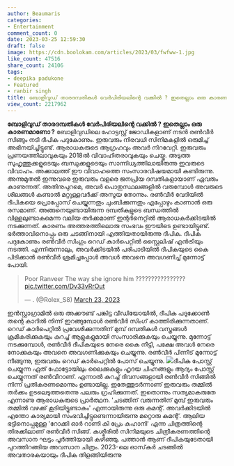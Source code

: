```yaml
---
author: Beaumaris
categories:
- Entertainment
comment_count: 0
date: 2023-03-25 12:59:30
draft: false
image: https://cdn.boolokam.com/articles/2023/03/fwfww-1.jpg
like_count: 47516
share_count: 24106
tags:
- deepika padukone
- Featured
- ranbir singh
title: ബോളിവുഡ് താരദമ്പതികൾ വേർപിരിയലിന്റെ വക്കിൽ ? ഇതെല്ലാം ഒരു കാരണമാണോ ? 
view_count: 2217962
---
```


**ബോളിവുഡ് താരദമ്പതികൾ വേർപിരിയലിന്റെ വക്കിൽ ? ഇതെല്ലാം ഒരു കാരണമാണോ ?** ബോളിവുഡിലെ ഹോട്ടസ്റ്റ് ജോഡികളാണ് നടൻ രൺവീർ സിങ്ങും നടി ദീപിക പദുകോണും. ഇരുവരും നിരവധി സിനിമകളിൽ ഒരുമിച്ച് അഭിനയിച്ചിട്ടുണ്ട്. ആരാധകരുടെ ആഗ്രഹവും അവർ നിറവേറ്റി. ഇരുവരും പ്രണയത്തിലാവുകയും 2018ൽ വിവാഹിതരാവുകയും ചെയ്തു. അടുത്ത സുഹൃത്തുക്കളുടെയും ബന്ധുക്കളുടെയും സാന്നിധ്യത്തിലായിരുന്നു ഇവരുടെ വിവാഹം. അക്കാലത്ത് ഈ വിവാഹത്തെ സംസാരവിഷയമായി കണ്ടിരുന്നു. അന്നുമുതൽ ഇന്നുവരെ ഇരുവരും വളരെ ജനപ്രിയ ദമ്പതികളായാണ് ഏവരും കാണുന്നത്. അതിനുപുറമെ, അവർ പൊതുസ്ഥലങ്ങളിൽ വരുമ്പോൾ അവരുടെ ശീലങ്ങൾ കണ്ടാൽ മറ്റുള്ളവർക്ക് അസൂയ തോന്നും. രൺവീർ വേദിയിൽ ദീപികയെ പ്രൊപ്പോസ് ചെയ്യുന്നതും ചുംബിക്കുന്നതും എപ്പോഴും കാണാൻ ഒരു രസമാണ്. അങ്ങനെയുണ്ടായിരുന്ന ദമ്പതികളുടെ ബന്ധത്തിൽ വിള്ളലുണ്ടാകുമെന്ന വലിയ തർക്കമാണ് ഇന്റർനെറ്റിൽ ആരാധകർക്കിടയിൽ നടക്കുന്നത്. കാരണം അത്തരത്തിലൊരു സംഭവം ഈയിടെ ഉണ്ടായിട്ടുണ്ട്. ഭർത്താവിനൊപ്പം ഒരു ചടങ്ങിനായി എത്തിയതായിരുന്നു ദീപിക. ദീപിക പദുകോണും രൺവീർ സിംഗും റെഡ് കാർപെറ്റിൽ സ്റ്റൈലിഷ് എൻട്രിയും നടത്തി. എന്നിരുന്നാലും, അവർക്കിടയിൽ പരിപാടിയിൽ ദീപികയുടെ കൈ പിടിക്കാൻ രൺവീർ ശ്രമിച്ചപ്പോൾ അവൾ അവനെ അവഗണിച്ച് മുന്നോട്ട് പോയി. 

> Poor Ranveer The way she ignore him ???????????????? [pic.twitter.com/Dv33vRrOut](https://t.co/Dv33vRrOut)
> 
> — . (@Rolex_S8) [March 23, 2023](https://twitter.com/Rolex_S8/status/1638950353139015680?ref_src=twsrc%5Etfw)

ഇൻസ്റ്റാഗ്രാമിൽ ഒരു അക്കൗണ്ട് പങ്കിട്ട വീഡിയോയിൽ, ദീപിക പദുക്കോൺ തന്റെ കാറിൽ നിന്ന് ഇറങ്ങുമ്പോൾ രൺവീർ സിംഗ് കാത്തിരിക്കുന്നതാണ്. റെഡ് കാർപെറ്റിൽ പ്രവേശിക്കുന്നതിന് മുമ്പ് ദമ്പതികൾ വസ്ത്രങ്ങൾ ക്രമീകരിക്കുകയും കുറച്ച് ആളുകളുമായി സംസാരിക്കുകയും ചെയ്യുന്നു. മുന്നോട്ട് നടക്കുമ്പോൾ, രൺവീർ ദീപികയുടെ നേരെ കൈ നീട്ടി, പക്ഷേ അവൾ നേരെ നോക്കുകയും അവനെ അവഗണിക്കുകയും ചെയ്യുന്നു. രൺവീർ പിന്നീട് മുന്നോട്ട് നീങ്ങുന്നു, ഇരുവരും റെഡ് കാർപെറ്റിൽ പോസ് ചെയ്യുന്നു. ![](https://cdn.boolokam.com/articles/2023/03/fwfww-1.jpg)ദീപിക പോസ്റ്റ് ചെയ്യുന്ന ഏത് ഫോട്ടോയിലും ലൈക്കുകളും ഹൃദയ ചിഹ്നങ്ങളും ആദ്യം പോസ്റ്റ് ചെയ്യുന്നത് രൺവീറാണ്. എന്നാൽ കുറച്ച് ദിവസങ്ങളായി രൺവീർ സിങ്ങിൽ നിന്ന് പ്രതികരണമൊന്നും ഉണ്ടായില്ല. ഇതേത്തുടർന്നാണ് ഇരുവരും തമ്മിൽ തർക്കം ഉടലെടുത്തതെന്നു പലരും ഗ്രഹിക്കുന്നത്. ഇതൊന്നും സത്യമാകരുതേ എന്നാണു ആരാധകരുടെ പ്രാർത്ഥന. 'ചടങ്ങിന് വരുന്നതിന് മുമ്പ് ഇരുവരും തമ്മിൽ വഴക്ക് കൂടിയിട്ടുണ്ടാകും' എന്നായിരുന്നു ഒരു കമന്റ്. അവർക്കിടയിൽ എന്തോ കാര്യമായി സംഭവിച്ചിട്ടുണ്ടെന്നായിരുന്നു മറ്റൊരു കമന്റ്. ആലിയ ഭട്ടിനൊപ്പമുള്ള 'റോക്കി ഓർ റാണി കി പ്രേം കഹാനി' എന്ന ചിത്രത്തിന്റെ തിരക്കിലാണ് രൺവീർ സിങ്ങ്. കശ്മീരിൽ സിനിമയുടെ ചിത്രീകരണത്തിന്റെ അവസാന ഘട്ടം പൂർത്തിയായി കഴിഞ്ഞു. പത്താൻ ആണ് ദീപികയുടേതായി പുറത്തിറങ്ങിയ അവസാന ചിത്രം. 2023-ലെ ഓസ്‌കർ ചടങ്ങിൽ അവതാരകയായും ദീപിക തിളങ്ങിയിരുന്നു